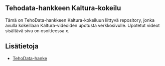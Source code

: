 ## Tehodata-hankkeen Kaltura-kokeilu
Tämä on TehoData-hankkeen Kaltura-kokeiluun liittyvä repository, jonka avulla kokeillaan Kaltura-videoiden upotusta verkkosivulle. Upotetut videot sisältävä sivu on osoitteessa x.

## Lisätietoja
- [TehoData-hanke](https://projektit.seamk.fi/alykkaat-teknologiat/tehodata/)
